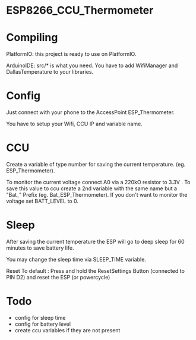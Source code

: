 # ESP8266_CCU_Thermometer

Compiling
=========
PlatformIO: this project is ready to use on PlatformIO.

ArduinoIDE: src/* is what you need. You have to add WifiManager and DallasTemperature to your libraries.


Config
======
Just connect with your phone to the AccessPoint ESP_Thermometer.

You have to setup your Wifi, CCU IP and variable name.

CCU
===
Create a variable of type number for saving the current temperature. (eg. ESP_Thermometer).

To monitor the current voltage connect A0 via a 220kO resistor to 3.3V . To save this value to ccu create a 2nd variable with the same name but a "Bat_" Prefix (eg. Bat_ESP_Thermometer). If you don't want to monitor the voltage set BATT_LEVEL to 0.

Sleep
=====
After saving the current temperature the ESP will go to deep sleep for 60 minutes to save battery life.

You may change the sleep time via SLEEP_TIME variable.


Reset To default : Press and hold the ResetSettings Button (connected to PIN D2) and reset the ESP (or powercycle)

Todo
====
* config for sleep time
* config for battery level
* create ccu variables if they are not present
